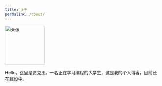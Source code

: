 ```yaml
---
title: 关于
permalink: /about/
---
```


<img src='{{ "/assets/images/avatar.png" | absolute_url }}' alt="头像" height="128px" width="128px">  

Hello，这里是贾克思，一名正在学习编程的大学生，这是我的个人博客，目前还在建设中。  